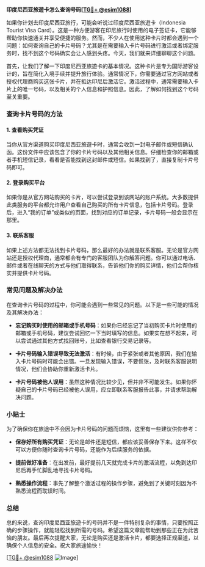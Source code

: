 **印度尼西亚旅遊卡怎么查询号码[[TG💪+ @esim1088](https://t.me/s/esim1088)]**

如果你计划去印度尼西亚旅行，可能会听说过印度尼西亚旅遊卡（Indonesia Tourist Visa Card）。这是一种方便游客在印尼旅行时使用的电子签证卡，它能够帮助你快速通关并享受便捷的服务。然而，不少人在使用这种卡片时都会遇到一个问题：如何查询自己的卡片号码？尤其是在需要输入卡片号码进行激活或者绑定服务时，找不到这个号码确实会让人感到头疼。今天，我们就来详细聊聊这个问题。

首先，让我们了解一下印度尼西亚旅遊卡的基本情况。这种卡片是专为国际游客设计的，旨在简化入境手续并提升旅行体验。通常情况下，你需要通过官方网站或者授权代理商购买这张卡片，并在抵达印尼后激活它。激活过程中，通常需要输入卡片上的唯一号码，以及相关的个人信息和护照信息。因此，了解如何找到这个号码至关重要。

### 查询卡片号码的方法

#### 1. 查看购买凭证
当你从官方渠道购买印度尼西亚旅遊卡时，通常会收到一封电子邮件或短信确认函。这份文件中应该包含了你的卡片号码以及其他相关信息。仔细检查你的邮箱或者手机短信记录，看看是否能找到这封邮件或短信。如果找到了，直接复制卡片号码即可。

#### 2. 登录购买平台
如果你是从官方网站购买的卡片，可以尝试登录到该网站的账户系统。大多数提供此类服务的平台都允许用户查看自己购买的所有卡片信息，包括卡片号码。登录后，进入“我的订单”或类似的页面，找到对应的订单记录，卡片号码一般会显示在那里。

#### 3. 联系客服
如果上述方法都无法找到卡片号码，那么最好的办法就是联系客服。无论是官方网站还是授权代理商，通常都会有专门的客服团队为你解答问题。你可以通过电话、邮件或者在线聊天的方式与他们取得联系，告诉他们你的购买详情，他们会帮你核实并提供卡片号码。

### 常见问题及解决办法

在查询卡片号码的过程中，你可能会遇到一些常见的问题。以下是一些可能的情况及其解决办法：

- **忘记购买时使用的邮箱或手机号码**：如果你已经忘记了当初购买卡片时使用的邮箱或手机号码，建议尝试回忆一下当时填写的信息。如果实在想不起来，可以尝试通过其他方式找回账号，比如查看银行交易记录等。

- **卡片号码输入错误导致无法激活**：有时候，由于紧张或者其他原因，我们在输入卡片号码时可能会出错。一旦发现输入错误，不要慌张，及时联系客服说明情况，他们会协助你重新激活卡片。

- **卡片号码被他人误用**：虽然这种情况比较少见，但并非不可能发生。如果你怀疑自己的卡片号码已经被他人误用，应立即联系客服报告此事，并请求帮助解决问题。

### 小贴士

为了确保你在旅途中不会因为卡片号码的问题而烦恼，这里有一些建议供你参考：

- **保存好所有购买凭证**：无论是邮件还是短信，都应该妥善保存下来。这样不仅可以方便你随时查询卡片号码，还能作为后续服务的依据。
  
- **提前做好准备**：在出发前，最好提前几天就完成卡片的激活流程，以免到达印尼后再手忙脚乱地寻找卡片号码。

- **熟悉操作流程**：事先了解整个激活过程的操作步骤，避免到了关键时刻因为不熟悉流程而耽误时间。

### 总结

总的来说，查询印度尼西亚旅遊卡的号码并不是一件特别复杂的事情，只要按照正确的步骤操作，就能轻松找到所需的号码。希望这篇文章能帮助到那些正在为此苦恼的朋友。最后再次提醒大家，无论是购买还是激活卡片，都要选择正规渠道，以确保个人信息的安全。祝大家旅途愉快！

[[TG💪+ @esim1088](https://t.me/s/esim1088) ![Image](https://i.postimg.cc/4NQfJmqS/Snipaste-2025-05-13-00-14-12.png)]
